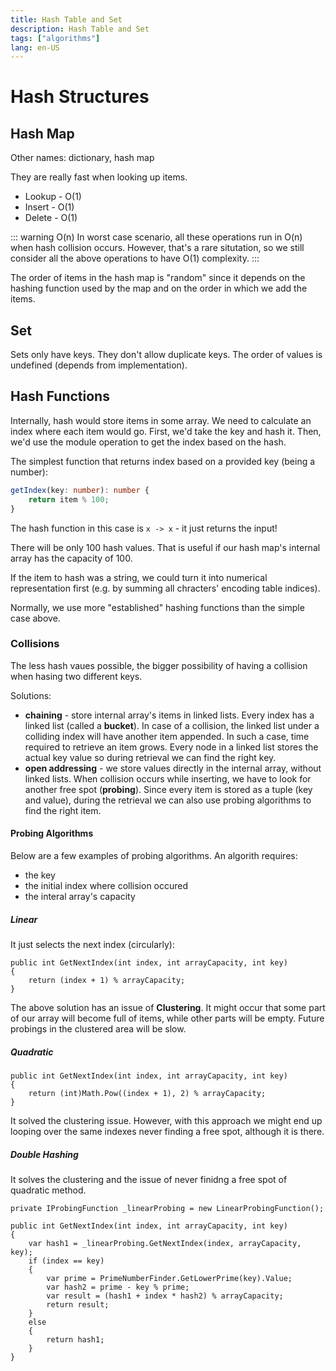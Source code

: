 ```yaml
---
title: Hash Table and Set
description: Hash Table and Set
tags: ["algorithms"]
lang: en-US
---
```


# Hash Structures

## Hash Map

Other names: dictionary, hash map

They are really fast when looking up items.

- Lookup - O(1)
- Insert - O(1)
- Delete - O(1)

::: warning O(n)
In worst case scenario, all these operations run in O(n) when hash collision
occurs. However, that's a rare situtation, so we still consider all the above
operations to have O(1) complexity.
:::

The order of items in the hash map is "random" since it depends on the hashing
function used by the map and on the order in which we add the items.

## Set

Sets only have keys. They don't allow duplicate keys. The order of values is
undefined (depends from implementation).

## Hash Functions

Internally, hash would store items in some array. We need to calculate an index
where each item would go. First, we'd take the key and hash it. Then, we'd use
the module operation to get the index based on the hash.

The simplest function that returns index based on a provided key (being a
number):

```ts
getIndex(key: number): number {
    return item % 100;
}
```

The hash function in this case is `x -> x` - it just returns the input!

There will be only 100 hash values. That is useful if our hash map's internal
array has the capacity of 100.

If the item to hash was a string, we could turn it into numerical representation
first (e.g. by summing all chracters' encoding table indices).

Normally, we use more "established" hashing functions than the simple case
above.

### Collisions

The less hash vaues possible, the bigger possibility of having a collision when
hasing two different keys.

Solutions:

- **chaining** - store internal array's items in linked lists. Every index has a
  linked list (called a **bucket**). In case of a collision, the linked list
  under a colliding index will have another item appended. In such a case, time
  required to retrieve an item grows. Every node in a linked list stores the
  actual key value so during retrieval we can find the right key.
- **open addressing** - we store values directly in the internal array, without
  linked lists. When collision occurs while inserting, we have to look for
  another free spot (**probing**). Since every item is stored as a tuple (key
  and value), during the retrieval we can also use probing algorithms to find
  the right item.

#### Probing Algorithms

Below are a few examples of probing algorithms.
An algorith requires:

- the key
- the initial index where collision occured
- the interal array's capacity

##### Linear

It just selects the next index (circularly):

```csharpharp
public int GetNextIndex(int index, int arrayCapacity, int key)
{
    return (index + 1) % arrayCapacity;
}
```

The above solution has an issue of **Clustering**. It might occur that some part
of our array will become full of items, while other parts will be empty. Future
probings in the clustered area will be slow.


##### Quadratic

```csharpharp
public int GetNextIndex(int index, int arrayCapacity, int key)
{
    return (int)Math.Pow((index + 1), 2) % arrayCapacity;
}
```

It solved the clustering issue. However, with this approach we might end up
looping over the same indexes never finding a free spot, although it is there.

##### Double Hashing

It solves the clustering and the issue of never finidng a free spot of
quadratic method.

```csharpharp
private IProbingFunction _linearProbing = new LinearProbingFunction();

public int GetNextIndex(int index, int arrayCapacity, int key)
{
    var hash1 = _linearProbing.GetNextIndex(index, arrayCapacity, key);
    if (index == key)
    {
        var prime = PrimeNumberFinder.GetLowerPrime(key).Value;
        var hash2 = prime - key % prime;
        var result = (hash1 + index * hash2) % arrayCapacity;
        return result;
    }
    else
    {
        return hash1;
    }
}
```